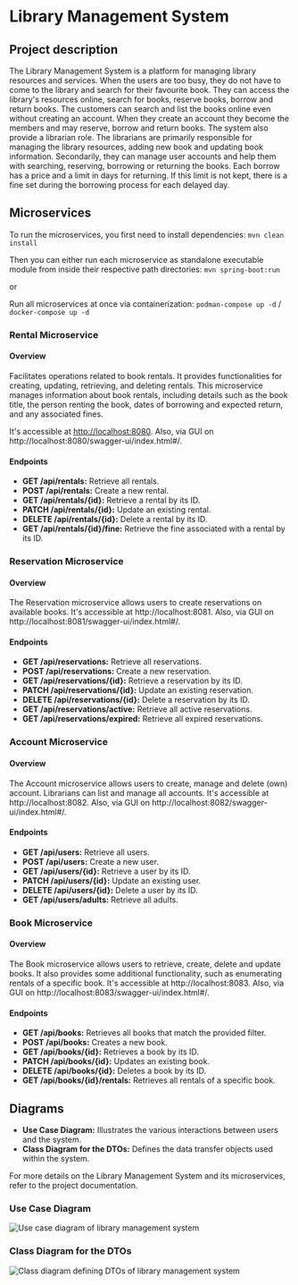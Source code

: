 # Library Management System

## Project description

The Library Management System is a platform for managing library resources and services.
When the users are too busy, they do not have to come to the library and search for their favourite book.
They can access the library's resources online, search for books, reserve books, borrow and return books.
The customers can search and list the books online even without creating an account.
When they create an account they become the members and may reserve, borrow and return books.
The system also provide a librarian role.
The librarians are primarily responsible for managing the library resources, adding new book and updating book
information.
Secondarily, they can manage user accounts and help them with searching, reserving, borrowing or returning the books.
Each borrow has a price and a limit in days for returning.
If this limit is not kept, there is a fine set during the borrowing process for each delayed day.

## Microservices

To run the microservices, you first need to install dependencies:
```mvn clean install```

Then you can either run each microservice as standalone executable module from inside
their respective path directories: ```mvn spring-boot:run``` 

or

Run all microservices at once via containerization: ```podman-compose up -d``` /  ```docker-compose up -d```

### Rental Microservice

#### Overview

Facilitates operations related to book rentals. It provides functionalities for creating, updating, retrieving, and
deleting rentals. This microservice manages information about book rentals, including details such as the book title,
the person renting the book, dates of borrowing and expected return, and any associated fines.

It's accessible at [http://localhost:8080](http://localhost:8080). Also, via GUI
on http://localhost:8080/swagger-ui/index.html#/.

#### Endpoints

- **GET /api/rentals:** Retrieve all rentals.
- **POST /api/rentals:** Create a new rental.
- **GET /api/rentals/{id}:** Retrieve a rental by its ID.
- **PATCH /api/rentals/{id}:** Update an existing rental.
- **DELETE /api/rentals/{id}:** Delete a rental by its ID.
- **GET /api/rentals/{id}/fine:** Retrieve the fine associated with a rental by its ID.

### Reservation Microservice

#### Overview

The Reservation microservice allows users to create reservations on available books.
It's accessible at http://localhost:8081. Also, via GUI on http://localhost:8081/swagger-ui/index.html#/.

#### Endpoints

- **GET /api/reservations:** Retrieve all reservations.
- **POST /api/reservations:** Create a new reservation.
- **GET /api/reservations/{id}:** Retrieve a reservation by its ID.
- **PATCH /api/reservations/{id}:** Update an existing reservation.
- **DELETE /api/reservations/{id}:** Delete a reservation by its ID.
- **GET /api/reservations/active:** Retrieve all active reservations.
- **GET /api/reservations/expired:** Retrieve all expired reservations.

### Account Microservice

#### Overview

The Account microservice allows users to create, manage and delete (own) account.
Librarians can list and manage all accounts.
It's accessible at http://localhost:8082. Also, via GUI on http://localhost:8082/swagger-ui/index.html#/.

#### Endpoints

- **GET /api/users:** Retrieve all users.
- **POST /api/users:** Create a new user.
- **GET /api/users/{id}:** Retrieve a user by its ID.
- **PATCH /api/users/{id}:** Update an existing user.
- **DELETE /api/users/{id}:** Delete a user by its ID.
- **GET /api/users/adults:** Retrieve all adults.

### Book Microservice

#### Overview

The Book microservice allows users to retrieve, create, delete and update books. It also provides some additional
functionality, such as enumerating rentals of a specific book.
It's accessible at http://localhost:8083. Also, via GUI on http://localhost:8083/swagger-ui/index.html#/.

#### Endpoints

- **GET /api/books:** Retrieves all books that match the provided filter.
- **POST /api/books:** Creates a new book.
- **GET /api/books/{id}:** Retrieves a book by its ID.
- **PATCH /api/books/{id}:** Updates an existing book.
- **DELETE /api/books/{id}:** Deletes a book by its ID.
- **GET /api/books/{id}/rentals:** Retrieves all rentals of a specific book.

## Diagrams

- **Use Case Diagram:** Illustrates the various interactions between users and the system.
- **Class Diagram for the DTOs:** Defines the data transfer objects used within the system.

For more details on the Library Management System and its microservices, refer to the project documentation.

### Use Case Diagram

![](./puml/useCaseDiagram.png "Use case diagram of library management system")

### Class Diagram for the DTOs

![](./puml/classDiagram.png "Class diagram defining DTOs of library management system")





